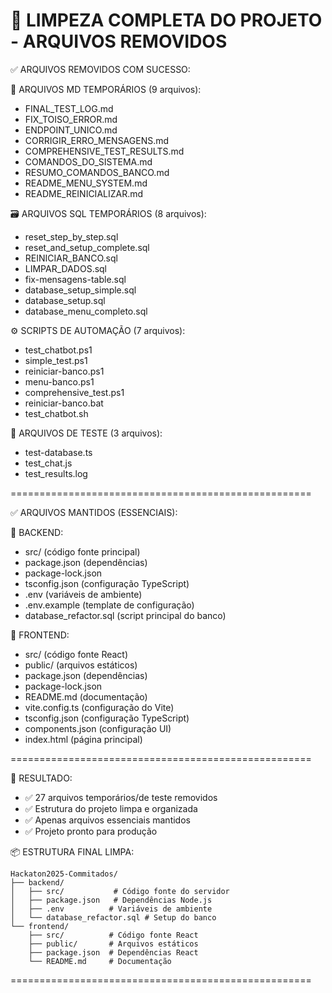 🧹 LIMPEZA COMPLETA DO PROJETO - ARQUIVOS REMOVIDOS
====================================================

✅ ARQUIVOS REMOVIDOS COM SUCESSO:

📄 ARQUIVOS MD TEMPORÁRIOS (9 arquivos):
- FINAL_TEST_LOG.md
- FIX_TOISO_ERROR.md  
- ENDPOINT_UNICO.md
- CORRIGIR_ERRO_MENSAGENS.md
- COMPREHENSIVE_TEST_RESULTS.md
- COMANDOS_DO_SISTEMA.md
- RESUMO_COMANDOS_BANCO.md
- README_MENU_SYSTEM.md
- README_REINICIALIZAR.md

🗃️ ARQUIVOS SQL TEMPORÁRIOS (8 arquivos):
- reset_step_by_step.sql
- reset_and_setup_complete.sql
- REINICIAR_BANCO.sql
- LIMPAR_DADOS.sql
- fix-mensagens-table.sql
- database_setup_simple.sql
- database_setup.sql
- database_menu_completo.sql

⚙️ SCRIPTS DE AUTOMAÇÃO (7 arquivos):
- test_chatbot.ps1
- simple_test.ps1
- reiniciar-banco.ps1
- menu-banco.ps1
- comprehensive_test.ps1
- reiniciar-banco.bat
- test_chatbot.sh

🧪 ARQUIVOS DE TESTE (3 arquivos):
- test-database.ts
- test_chat.js
- test_results.log

====================================================

✅ ARQUIVOS MANTIDOS (ESSENCIAIS):

📁 BACKEND:
- src/ (código fonte principal)
- package.json (dependências)
- package-lock.json
- tsconfig.json (configuração TypeScript)
- .env (variáveis de ambiente)
- .env.example (template de configuração)
- database_refactor.sql (script principal do banco)

📁 FRONTEND:
- src/ (código fonte React)
- public/ (arquivos estáticos)
- package.json (dependências)
- package-lock.json
- README.md (documentação)
- vite.config.ts (configuração do Vite)
- tsconfig.json (configuração TypeScript)
- components.json (configuração UI)
- index.html (página principal)

====================================================

🎯 RESULTADO:
- ✅ 27 arquivos temporários/de teste removidos
- ✅ Estrutura do projeto limpa e organizada  
- ✅ Apenas arquivos essenciais mantidos
- ✅ Projeto pronto para produção

📦 ESTRUTURA FINAL LIMPA:
```
Hackaton2025-Commitados/
├── backend/
│   ├── src/           # Código fonte do servidor
│   ├── package.json   # Dependências Node.js
│   ├── .env          # Variáveis de ambiente
│   └── database_refactor.sql # Setup do banco
└── frontend/
    ├── src/          # Código fonte React
    ├── public/       # Arquivos estáticos
    ├── package.json  # Dependências React
    └── README.md     # Documentação
```

====================================================
